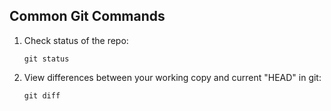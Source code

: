 ## Common Git Commands

1. Check status of the repo:
   ```
   git status
   ```
2. View differences between your working copy and current "HEAD" in git:
	```
	git diff
	```

